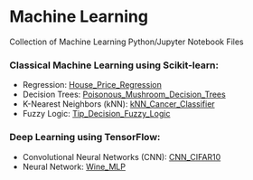 # Machine Learning 

Collection of Machine Learning Python/Jupyter Notebook Files


### Classical Machine Learning using Scikit-learn:
- Regression: [House_Price_Regression](https://github.com/caite21/Machine-Learning/blob/main/House_Price_Regression.ipynb)
- Decision Trees: [Poisonous_Mushroom_Decision_Trees](https://github.com/caite21/Machine-Learning/blob/main/Poisonous_Mushroom_Decision_Trees.ipynb)
- K-Nearest Neighbors (kNN): [kNN_Cancer_Classifier](https://github.com/caite21/Machine-Learning/blob/main/kNN_cancer_classifier.py)
- Fuzzy Logic: [Tip_Decision_Fuzzy_Logic](https://github.com/caite21/Machine-Learning/blob/main/tip_decision_fuzzy_logic.py)

### Deep Learning using TensorFlow:
- Convolutional Neural Networks (CNN): [CNN_CIFAR10](https://github.com/caite21/Machine-Learning/blob/main/CNN_CIFAR10.ipynb)
- Neural Network: [Wine_MLP](https://github.com/caite21/Machine-Learning/blob/main/MLP_with_backprop.py)
